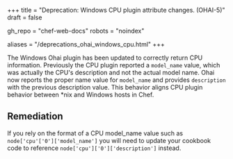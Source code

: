 +++
title = "Deprecation: Windows CPU plugin attribute changes. (OHAI-5)"
draft = false

gh_repo = "chef-web-docs"
robots = "noindex"


aliases = "/deprecations_ohai_windows_cpu.html"
+++

The Windows Ohai plugin has been updated to correctly return CPU
information. Previously the CPU plugin reported a `model_name` value,
which was actually the CPU's description and not the actual model name.
Ohai now reports the proper name value for `model_name` and provides
`description` with the previous description value. This behavior aligns
CPU plugin behavior between \*nix and Windows hosts in Chef.

## Remediation

If you rely on the format of a CPU model_name value such as
`node['cpu'['0']['model_name']` you will need to update your cookbook
code to reference `node['cpu']['0']['description']` instead.
